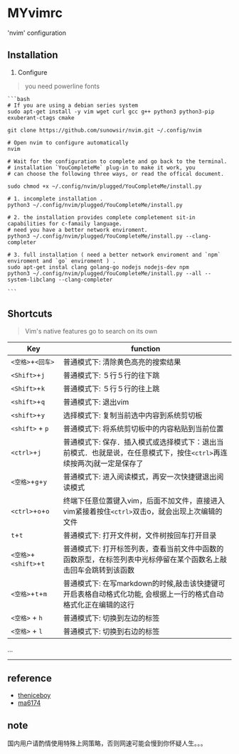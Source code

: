 # MYvimrc
'nvim' configuration

## Installation

1.  Configure 

> you need powerline fonts

    ```bash
	# If you are using a debian series system
    sudo apt-get install -y vim wget curl gcc g++ python3 python3-pip exuberant-ctags cmake 
    
    git clone https://github.com/sunowsir/nvim.git ~/.config/nvim
    
	# Open nvim to configure automatically
    nvim     

    # Wait for the configuration to complete and go back to the terminal.
    # installation `YouCompleteMe` plug-in to make it work, you 
    # can choose the following three ways, or read the offical document.
    
    sudo chmod +x ~/.config/nvim/plugged/YouCompleteMe/install.py

    # 1. incomplete installation .
    python3 ~/.config/nvim/plugged/YouCompleteMe/install.py
    
    # 2. the installation provides complete completement sit-in capabilities for c-famaily language.
    # need you have a better network enviroment.
    python3 ~/.config/nvim/plugged/YouCompleteMe/install.py --clang-completer

    # 3. full installation ( need a better network enviroment and `npm` enviroment and `go` enviroment ) . 
    sudo apt-get instal clang golang-go nodejs nodejs-dev npm 
    python3 ~/.config/nvim/plugged/YouCompleteMe/install.py --all --system-libclang --clang-completer

    ```

    

## Shortcuts

>   Vim's native features go to search on its own

| Key                    | function                                                                                                              |
| ---------------------- | ------------------------------------------------------------                                                          |
| `<空格>`+`<回车>`      | 普通模式下: 清除黄色高亮的搜索结果                                                                                    |
| `<Shift>`+`j`          | 普通模式下: ５行５行的往下跳                                                                                          |
| `<Shift>`+`k`          | 普通模式下: ５行５行的往上跳                                                                                          |
| `<shift>`+`q`          | 普通模式下: 退出vim                                                                                                   |
| `<shift>`+`y`          | 选择模式下: 复制当前选中内容到系统剪切板                                                                              |
| `<shift>` + `p`        | 普通模式下: 将系统剪切板中的内容粘贴到当前位置                                                                        |
| `<ctrl>`+`j`           | 普通模式下: 保存．插入模式或选择模式下：退出当前模式．也就是说，在任意模式下，按住`<ctrl>`再连续按两次j就一定是保存了 |
| `<空格>`+`g`+`y`       | 普通模式下: 进入阅读模式，再安一次快捷键退出阅读模式                                                                  |
| `<ctrl>`+`o`+`o`       | 终端下任意位置键入vim，后面不加文件，直接进入vim紧接着按住`<ctrl>`双击o，就会出现上次编辑的文件                       |
| `t`+`t`                | 普通模式下: 打开文件树，文件树按回车打开目录                                                                          |
| `<空格>`+`<shift>`+`t` | 普通模式下: 打开标签列表，查看当前文件中函数的函数原型，在标签列表中光标停留在某个函数名上敲击回车会跳转到该函数      |
| `<空格>`+`t`+`m`       | 普通模式下: 在写markdown的时候,敲击该快捷键可开启表格自动格式化功能, 会根据上一行的格式自动格式化正在编辑的这行       |
| `<空格>` + `h`         | 普通模式下: 切换到左边的标签                                                                                          |
| `<空格>` + `l`         | 普通模式下: 切换到右边的标签                                                                                          |
...


---

## reference
* [theniceboy](https://github.com/theniceboy/nvim)
* [ma6174](https://github.com/ma6174/vim)

## note
国内用户请酌情使用特殊上网策略，否则网速可能会慢到你怀疑人生。。。






